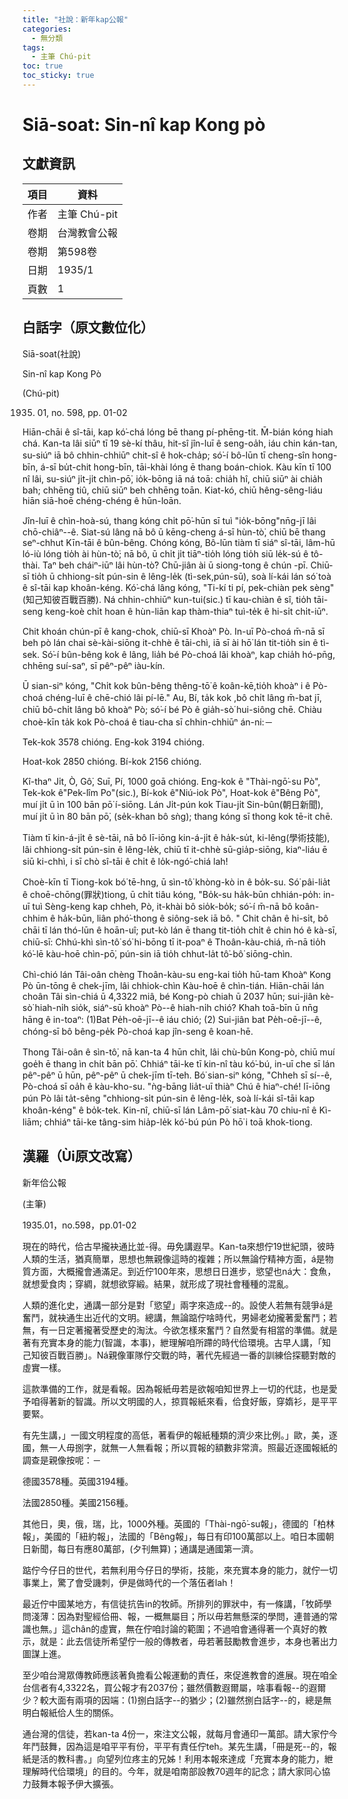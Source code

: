```yaml
---
title: "社說：新年kap公報"
categories:
  - 無分類
tags:
  - 主筆 Chú-pit
toc: true
toc_sticky: true
---
```


# Siā-soat: Sin-nî kap Kong pò

## 文獻資訊

| 項目 | 資料 |
|---|---|
| 作者 | 主筆 Chú-pit |
| 卷期 | 台灣教會公報 |
| 卷期 | 第598卷 |
| 日期 | 1935/1 |
| 頁數 | 1 |

## 白話字（原文數位化）

Siā-soat(社說)

Sin-nî kap Kong Pò

(Chú-pit)

1935. 01, no. 598, pp. 01-02

Hiān-chāi ê sî-tāi, kap kó͘-chá lóng bē thang pí-phēng-tit. M̄-bián kóng hiah chá. Kan-ta lâi siūⁿ tī 19 sè-kí thâu, hit-sî jîn-luī ê seng-oa̍h, iáu chin kán-tan, su-siúⁿ iā bô chhin-chhiūⁿ chit-sî ê hok-cha̍p; só͘-í bô-lūn tī cheng-sîn hong-bīn, á-sī bu̍t-chit hong-bīn, tāi-khài lóng ē thang boán-chiok. Kàu kīn tī 100 nî lâi, su-siúⁿ ji̍t-ji̍t chìn-pō͘, io̍k-bōng iā ná toā: chia̍h hî, chiū siūⁿ ài chia̍h bah; chhēng tiû, chiū siūⁿ beh chhēng toān. Kiat-kó, chiū hêng-sêng-liáu hiān siā-hoē chéng-chéng ê hūn-loān.

Jîn-luī ê chìn-hoà-sú, thang kóng chi̍t pō͘-hūn sī tuì "io̍k-bōng"nn̄g-jī lâi chō-chiâⁿ--ê. Siat-sú lâng nā bô ū kēng-cheng á-sī hùn-tò͘, chiū bē thang seⁿ-chhut Kīn-tāi ê bûn-bêng. Chóng kóng, Bô-lūn tiàm tī siáⁿ sî-tāi, lâm-hū ló-iù lóng tio̍h ài hùn-tò͘; nā bô, ū chi̍t ji̍t tiāⁿ-tio̍h lóng tio̍h siū le̍k-sú ê tô-thài. Taⁿ beh cháiⁿ-iūⁿ lâi hùn-tò͘? Chū-jiân ài ū siong-tong ê chún -pī. Chiū-sī tio̍h ū chhiong-si̍t pún-sin ê lêng-le̍k (tì-sek,pún-sū), soà lí-kái lán só͘ toà ê sî-tāi kap khoân-kéng. Kó͘-chá lâng kóng, "Ti-kí ti pí, pek-chiàn pek sèng"(知己知彼百戰百勝). Ná chhin-chhiūⁿ kun-tui(sic.) tī kau-chiàn ê sî, tio̍h tāi-seng keng-koè chi̍t hoan ê hùn-liān kap thàm-thiaⁿ tuì-te̍k ê hi-si̍t chi̍t-iūⁿ.

Chit khoán chún-pī ê kang-chok, chiū-sī Khoàⁿ Pò. In-uī Pò-choá m̄-nā sī beh pò lán chai sè-kài-siōng it-chhè ê tāi-chì, iā sī ài hō͘ lán tit-tio̍h sin ê tì-sek. Só͘-í bûn-bêng kok ê lâng, lia̍h bé Pò-choá lâi khoàⁿ, kap chia̍h hó-pn̄g, chhēng suí-saⁿ, sī pêⁿ-pêⁿ iàu-kín.

Ū sian-siⁿ kóng, "Chi̍t kok bûn-bêng thêng-tō͘ ê koân-kē,tio̍h khoàⁿ i ê Pò-choá chéng-luī ê chē-chió lâi pí-lē." Au, Bí, ta̍k kok ,bô chi̍t lâng m̄-bat jī, chiū bô-chi̍t lâng bô khoàⁿ Pò; só͘-í bé Pò ê gia̍h-sò͘ hui-siông chē. Chiàu choè-kīn ta̍k kok Pò-choá ê tiau-cha sī chhin-chhiūⁿ án-ni:－

Tek-kok 3578 chióng. Eng-kok 3194 chióng.

Hoat-kok 2850 chióng. Bí-kok 2156 chióng.

Kî-thaⁿ Ji̍t, Ò, Gô͘, Suī, Pí, 1000 goā chióng. Eng-kok ê "Thài-ngō͘-su Pò", Tek-kok ê"Pek-lîm Po"(sic.), Bí-kok ê"Niú-iok Pò", Hoat-kok ê"Bêng Pò", muí ji̍t ū ìn 100 bān pō͘ í-siōng. Lán Ji̍t-pún kok Tiau-ji̍t Sin-bûn(朝日新聞), muí ji̍t ū ìn 80 bān pō͘, (se̍k-khan bô sǹg); thang kóng sī thong kok tē-it chē.

Tiàm tī kin-á-ji̍t ê sè-tāi, nā bô lī-iōng kin-á-ji̍t ê ha̍k-su̍t, ki-lêng(學術技能), lâi chhiong-si̍t pún-sin ê lêng-le̍k, chiū tī it-chhè sū-gia̍p-siōng, kiaⁿ-liáu ē siū ki-chhì, i sī chò sî-tāi ê chi̍t ê lo̍k-ngó͘-chiá lah!

Choè-kīn tī Tiong-kok bó͘ tē-hng, ū sìn-tô͘ khòng-kò in ê bo̍k-su. Só͘ pâi-lia̍t ê choē-chōng(罪狀)tiong, ū chi̍t tiâu kóng, "Bo̍k-su ha̍k-būn chhián-po̍h: in-uī tuì Sèng-keng kap chheh, Pò, it-khài bô sio̍k-bo̍k; só͘-í m̄-nā bô koân-chhim ê ha̍k-būn, liân phó͘-thong ê siông-sek iā bô. " Chit chân ê hi-si̍t, bô chāi tī lán thó-lūn ê hoān-uî; put-kò lán ē thang tit-tio̍h chi̍t ê chin hó ê kà-sī, chiū-sī: Chhú-khì sìn-tô͘ só͘ hi-bōng tī it-poaⁿ ê Thoân-kàu-chiá, m̄-nā tio̍h kó͘-lē kàu-hoē chìn-pō͘, pún-sin iā tio̍h chhut-la̍t tô͘-bô͘ siōng-chìn.

Chì-chió lán Tâi-oân chèng Thoân-kàu-su eng-kai tio̍h hū-tam Khoàⁿ Kong Pò ūn-tōng ê chek-jīm, lâi chhiok-chìn Kàu-hoē ê chìn-tián. Hiān-chāi lán choân Tâi sìn-chiá ū 4,3322 miâ, bé Kong-pò chiah ū 2037 hūn; sui-jiân kè-sò͘ hiah-ni̍h sio̍k, siáⁿ-sū khoàⁿ Pò--ê hiah-ni̍h chió? Khah toā-bīn ū nn̄g hāng ê in-toaⁿ: (1)Bat Pe̍h-oē-jī--ê iáu chió; (2) Sui-jiân bat Pe̍h-oē-jī--ê, chóng-sī bô bêng-pe̍k Pò-choá kap jîn-seng ê koan-hē.

Thong Tâi-oân ê sìn-tô͘, nā kan-ta 4 hūn chi̍t, lâi chù-bûn Kong-pò, chiū muí goe̍h ē thang ìn chi̍t bān pō͘. Chhiáⁿ tāi-ke tī kin-nî tàu kó͘-bú, in-uī che sī lán pêⁿ-pêⁿ ū hūn, pêⁿ-pêⁿ ū chek-jīm tī-teh. Bó͘ sian-siⁿ kóng, "Chheh sī sí--ê, Pò-choá sī oa̍h ê kàu-kho-su. "ǹg-bāng lia̍t-uī thiàⁿ Chú ê hiaⁿ-ché! lī-iōng pún Pò lâi ta̍t-sêng "chhiong-si̍t pún-sin ê lêng-le̍k, soà lí-kái sî-tāi kap khoân-kéng" ê bo̍k-tek. Kin-nî, chiū-sī lán Lâm-pō͘ siat-kàu 70 chiu-nî ê Kì-liām; chhiáⁿ tāi-ke tâng-sim hia̍p-le̍k kó͘-bú pún Pò hō͘ i toā khok-tiong.

## 漢羅（Ùi原文改寫）

新年佮公報

(主筆)

1935.01，no.598，pp.01-02

現在的時代，佮古早攏袂通比並-得。毋免講遐早。Kan-ta來想佇19世紀頭，彼時人類的生活，猶真簡單，思想也無親像這時的複雜；所以無論佇精神方面，á是物質方面，大概攏會通滿足。到近佇100年來，思想日日進步，慾望也ná大：食魚，就想愛食肉；穿綢，就想欲穿緞。結果，就形成了現社會種種的混亂。

人類的進化史，通講一部分是對「慾望」兩字來造成--的。設使人若無有競爭á是奮鬥，就袂通生出近代的文明。總講，無論踮佇啥時代，男婦老幼攏著愛奮鬥；若無，有一日定著攏著受歷史的淘汰。今欲怎樣來奮鬥？自然愛有相當的準備。就是著有充實本身的能力(智識，本事)，紲理解咱所蹛的時代佮環境。古早人講，「知己知彼百戰百勝」。Ná親像軍隊佇交戰的時，著代先經過一番的訓練佮探聽對敵的虛實一樣。

這款準備的工作，就是看報。因為報紙毋若是欲報咱知世界上一切的代誌，也是愛予咱得著新的智識。所以文明國的人，掠買報紙來看，佮食好飯，穿媠衫，是平平要緊。

有先生講，」一國文明程度的高低，著看伊的報紙種類的濟少來比例。」歐，美，逐國，無一人毋捌字，就無一人無看報；所以買報的額數非常濟。照最近逐國報紙的調查是親像按呢：－

德國3578種。英國3194種。

法國2850種。美國2156種。

其他日，奧，俄，瑞，比，1000外種。英國的「Thài-ngō͘-su報」，德國的「柏林報」，美國的「紐約報」，法國的「Bêng報」，每日有印100萬部以上。咱日本國朝日新聞，每日有應80萬部，(夕刊無算)；通講是通國第一濟。

踮佇今仔日的世代，若無利用今仔日的學術，技能，來充實本身的能力，就佇一切事業上，驚了會受譏刺，伊是做時代的一个落伍者lah！

最近佇中國某地方，有信徒抗告in的牧師。所排列的罪狀中，有一條講，「牧師學問淺薄：因為對聖經佮冊、報，一概無屬目；所以毋若無懸深的學問，連普通的常識也無。」這chân的虛實，無在佇咱討論的範圍；不過咱會通得著一个真好的教示，就是：此去信徒所希望佇一般的傳教者，毋若著鼓勵教會進步，本身也著出力圖謀上進。

至少咱台灣眾傳教師應該著負擔看公報運動的責任，來促進教會的進展。現在咱全台信者有4,3322名，買公報才有2037份；雖然價數遐爾屬，啥事看報--的遐爾少？較大面有兩項的因端：(1)捌白話字--的猶少；(2)雖然捌白話字--的，總是無明白報紙佮人生的關係。

通台灣的信徒，若kan-ta 4份一，來注文公報，就每月會通印一萬部。請大家佇今年鬥鼓舞，因為這是咱平平有份，平平有責任佇teh。某先生講，「冊是死--的，報紙是活的教科書。」向望列位疼主的兄姊！利用本報來達成「充實本身的能力，紲理解時代佮環境」的目的。今年，就是咱南部設教70週年的記念；請大家同心協力鼓舞本報予伊大擴張。
